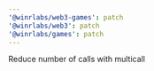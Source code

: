 ```yaml
---
'@winrlabs/web3-games': patch
'@winrlabs/web3': patch
'@winrlabs/games': patch
---
```


Reduce number of calls with multicall
